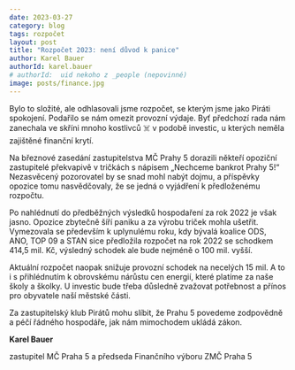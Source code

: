 ```yaml
---
date: 2023-03-27
category: blog
tags: rozpočet
layout: post
title: "Rozpočet 2023: není důvod k panice"
author: Karel Bauer
authorId: karel.bauer
# authorId:  uid nekoho z _people (nepovinné)
image: posts/finance.jpg
---
```


Bylo to složité, ale odhlasovali jsme rozpočet, se kterým jsme jako Piráti spokojení. Podařilo se nám omezit provozní výdaje. Byť předchozí rada nám zanechala ve skříni mnoho kostlivců ☠️ v podobě investic, u kterých neměla zajištěné finanční krytí.

Na březnové zasedání zastupitelstva MČ Prahy 5 dorazili někteří opoziční zastupitelé překvapivě v tričkách s nápisem „Nechceme bankrot Prahy 5!“ Nezasvěcený pozorovatel by se snad mohl nabýt dojmu, a příspěvky opozice tomu nasvědčovaly, že se jedná o vyjádření k předloženému rozpočtu.

Po nahlédnutí do předběžných výsledků hospodaření za rok 2022 je však jasno. Opozice zbytečně šíří paniku a za výrobu triček mohla ušetřit. Vymezovala se především k uplynulému roku, kdy bývalá koalice ODS, ANO, TOP 09 a STAN sice předložila rozpočet na rok 2022 se schodkem 414,5 mil. Kč, výsledný schodek ale bude nejméně o 100 mil. vyšší.

Aktuální rozpočet naopak snižuje provozní schodek na necelých 15 mil. A to i s přihlédnutím k obrovskému nárůstu cen energií, které platíme za naše školy a školky. U investic bude třeba důsledně zvažovat potřebnost a přínos pro obyvatele naší městské části.

Za zastupitelský klub Pirátů mohu slíbit, že Prahu 5 povedeme zodpovědně a péčí řádného hospodáře, jak nám mimochodem ukládá zákon.


**Karel Bauer**

zastupitel MČ Praha 5 a předseda Finančního výboru ZMČ Praha 5
